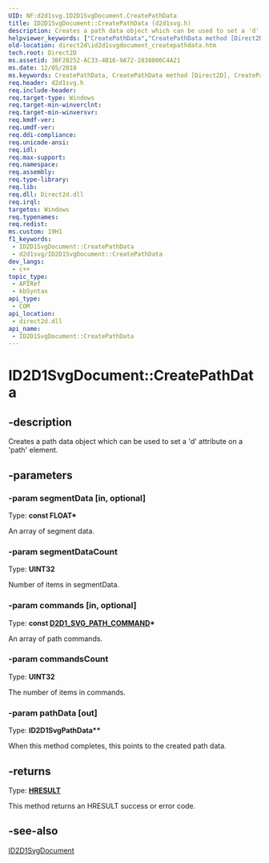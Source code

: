 ```yaml
---
UID: NF:d2d1svg.ID2D1SvgDocument.CreatePathData
title: ID2D1SvgDocument::CreatePathData (d2d1svg.h)
description: Creates a path data object which can be used to set a 'd' attribute on a 'path' element.
helpviewer_keywords: ["CreatePathData","CreatePathData method [Direct2D]","CreatePathData method [Direct2D]","ID2D1SvgDocument interface","ID2D1SvgDocument interface [Direct2D]","CreatePathData method","ID2D1SvgDocument.CreatePathData","ID2D1SvgDocument::CreatePathData","d2d1svg/ID2D1SvgDocument::CreatePathData","direct2d.id2d1svgdocument_createpathdata"]
old-location: direct2d\id2d1svgdocument_createpathdata.htm
tech.root: Direct2D
ms.assetid: 3BF28252-AC33-4B16-9A72-2838006C4A21
ms.date: 12/05/2018
ms.keywords: CreatePathData, CreatePathData method [Direct2D], CreatePathData method [Direct2D],ID2D1SvgDocument interface, ID2D1SvgDocument interface [Direct2D],CreatePathData method, ID2D1SvgDocument.CreatePathData, ID2D1SvgDocument::CreatePathData, d2d1svg/ID2D1SvgDocument::CreatePathData, direct2d.id2d1svgdocument_createpathdata
req.header: d2d1svg.h
req.include-header: 
req.target-type: Windows
req.target-min-winverclnt: 
req.target-min-winversvr: 
req.kmdf-ver: 
req.umdf-ver: 
req.ddi-compliance: 
req.unicode-ansi: 
req.idl: 
req.max-support: 
req.namespace: 
req.assembly: 
req.type-library: 
req.lib: 
req.dll: Direct2d.dll
req.irql: 
targetos: Windows
req.typenames: 
req.redist: 
ms.custom: 19H1
f1_keywords:
 - ID2D1SvgDocument::CreatePathData
 - d2d1svg/ID2D1SvgDocument::CreatePathData
dev_langs:
 - c++
topic_type:
 - APIRef
 - kbSyntax
api_type:
 - COM
api_location:
 - direct2d.dll
api_name:
 - ID2D1SvgDocument::CreatePathData
---
```


# ID2D1SvgDocument::CreatePathData


## -description

Creates a path data object which can be used to set a 'd' attribute on a 'path' element.

## -parameters

### -param segmentData [in, optional]

Type: <b>const FLOAT*</b>

An array of segment data.

### -param segmentDataCount

Type: <b>UINT32</b>

Number of items in segmentData.

### -param commands [in, optional]

Type: <b>const <a href="/windows/desktop/api/d2d1svg/ne-d2d1svg-d2d1_svg_path_command">D2D1_SVG_PATH_COMMAND</a>*</b>

An array of path commands.

### -param commandsCount

Type: <b>UINT32</b>

The number of items in commands.

### -param pathData [out]

Type: <b>ID2D1SvgPathData**</b>

When this method completes, this points to the created path data.

## -returns

Type: <b><a href="/windows/win32/com/structure-of-com-error-codes">HRESULT</a></b>

This method returns an HRESULT success or error code.

## -see-also

<a href="/windows/desktop/api/d2d1svg/nn-d2d1svg-id2d1svgdocument">ID2D1SvgDocument</a>

